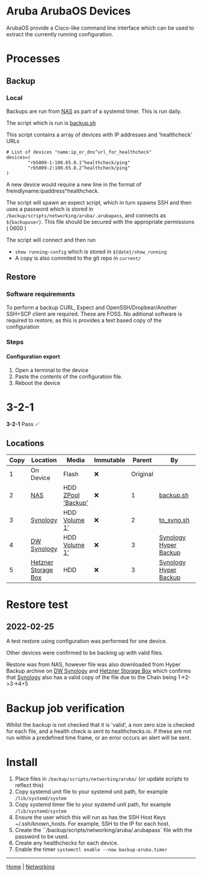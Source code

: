# Aruba ArubaOS Devices

ArubaOS provide a Cisco-like command line interface which can be used to extract the currently running configuration.

# Processes
## Backup
### Local
Backups are run from [NAS](/servers/nas/README.md) as part of a systemd timer. This is run daily.

The script which is run is [backup.sh](/networking/aruba/backup.sh)

This script contains a array of devices with IP addresses and 'healthcheck' URLs

```
# List of devices "name:ip_or_dns^url_for_healthcheck"
devices=(
        "rb5009-1:100.65.0.1^healthcheck/ping"
        "rb5009-2:100.65.0.2^healthcheck/ping"
)
```

A new device would require a new line in the format of freindlyname:ipaddress^healthcheck.

The script will spawn an expect script, which in turn spawns SSH and then uses a password which is stored in `/backup/scripts/networking/aruba/.arubapass`, and connects as `${backupuser}`. This file should be secured with the appropriate permissions ( 0600 )

The script will connect and then run
* `show running-config` which is stored in `${date}/show_running`
* A copy is also commited to the git repo in `current/`
  
## Restore
### Software requirements
To perform a backup CURL, Expect and OpenSSH/Dropbear/Another SSH+SCP client are required. These are FOSS.
No aditional software is required to restore, as this is provides a text based copy of the configuration

### Steps
#### Configuration export
1. Open a terminal to the device
2. Paste the contents of the configuration file.
3. Reboot the device

# 3-2-1

**3-2-1**  Pass :white_check_mark:

## Locations
| Copy | Location  | Media | Immutable | Parent | By | Encrypted |
|------|-----------|-------|-----------|--------|----|-----------|
| 1 | On Device | Flash | :x: | Original | | :x: |
| 2 | [NAS](/servers/nas/README.md) | HDD [ZPool 'Backup'](/servers/nas/README.md#ZPool_backup) | :x: | 1 | [backup.sh](/networking/aruba/backup.sh) | :x: |
| 3 | [Synology](/servers/synology/README.md) | HDD [Volume 1'](/servers/synology/README.md#volume_1) | :x: | 2 | [to_syno.sh](/servers/nas/to_syno.sh) | :x: |
| 4 | [DW Synology](/servers/dw-synology/README.md) | HDD [Volume 1'](/servers/dw-synology/README.md#volume_1) | :x: | 3 | [Synology Hyper Backup](/servers/synology/README.md#Hyper_Backup) | :white_check_mark: By Hyper Backup |
| 5 | [Hetzner Storage Box](/cloud-services/hetzner-storage-box/README.md) | HDD | :x: | 3 | [Synology Hyper Backup](/servers/synology/README.md#Hyper_Backup) | :white_check_mark: By Hyper Backup |

# Restore test
## 2022-02-25
A test restore using configuration was performed for one device. 

Other devices were confirmed to be backing up with valid files.

Restore was from NAS, however file was also downloaded from Hyper Backup archive on [DW Synology](/servers/dw-synology/README.md) and [Hetzner Storage Box](/cloud-services/hetzner-storage-box/README.md) which confirms that [Synology](/servers/synology/README.md) also has a valid copy of the file due to the Chain being 1->2->3->4+5

# Backup job verification
Whilst the backup is not checked that it is 'valid', a non zero size is checked for each file, and a health check is sent to healthchecks.io. If these are not run within a predefined time frame, or an error occurs an alert will be sent.

# Install
1. Place files in `/backup/scripts/networking/aruba/` (or update scripts to reflect this)
2. Copy systemd unit file to your systemd unit path, for example `/lib/systemd/system`
3. Copy systemd timer file to your systemd unit path, for example `/lib/systemd/system`
4. Ensure the user which this will run as has the SSH Host Keys ~/.ssh/known_hosts. For example, SSH to the IP for each host.
5. Create the ``/backup/scripts/networking/aruba/.arubapass` file with the password to be used.
6. Create any healthchecks for each device.
7. Enable the timer `systemctl enable --now backup-aruba.timer`

---
[Home](/README.md) | [Networking](/networking/README.md)

